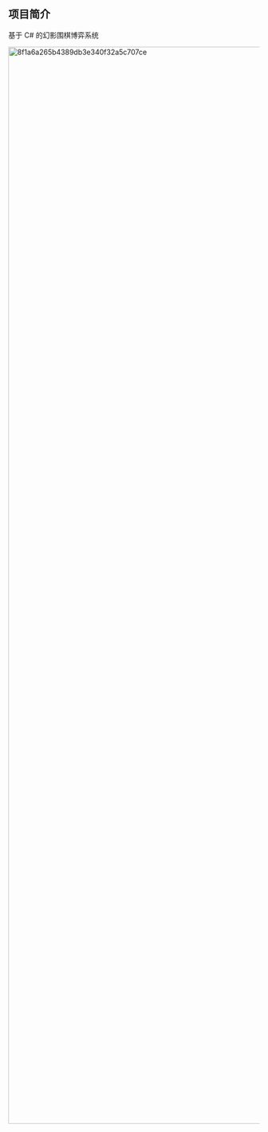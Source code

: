 ## 项目简介
基于 C# 的幻影围棋博弈系统

<img width="3840" height="2160" alt="8f1a6a265b4389db3e340f32a5c707ce" src="https://github.com/user-attachments/assets/ae3eb651-4fa3-449e-b784-eea99d39e986" />
